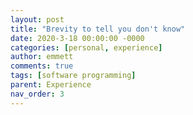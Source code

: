 ```yaml
---
layout: post
title: "Brevity to tell you don't know"
date: 2020-3-18 00:00:00 -0000
categories: [personal, experience]
author: emmett
comments: true
tags: [software programming]
parent: Experience
nav_order: 3
---
```


